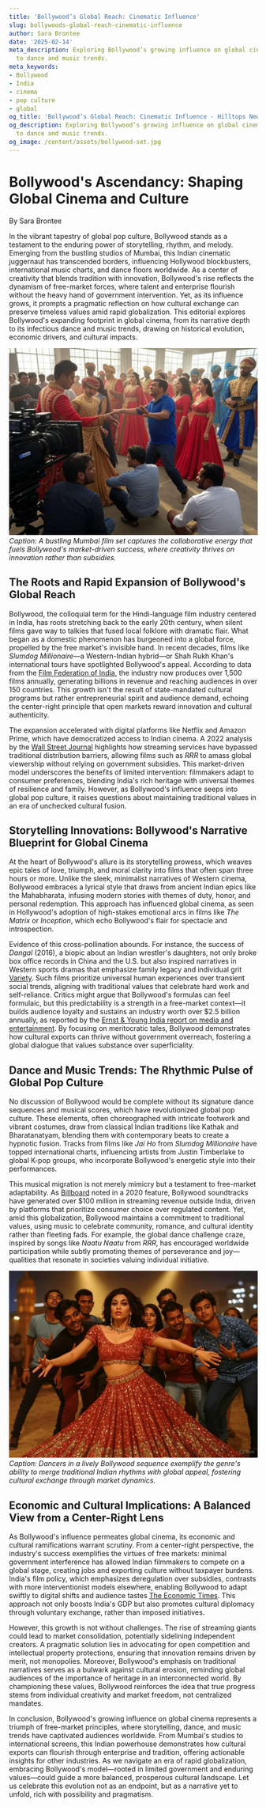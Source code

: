 ```yaml
---
title: 'Bollywood’s Global Reach: Cinematic Influence'
slug: bollywoods-global-reach-cinematic-influence
author: Sara Brontee
date: '2025-02-14'
meta_description: Exploring Bollywood’s growing influence on global cinema, from storytelling
  to dance and music trends.
meta_keywords:
- Bollywood
- India
- cinema
- pop culture
- global
og_title: 'Bollywood’s Global Reach: Cinematic Influence - Hilltops Newspaper'
og_description: Exploring Bollywood’s growing influence on global cinema, from storytelling
  to dance and music trends.
og_image: /content/assets/bollywood-set.jpg
---
```

# Bollywood's Ascendancy: Shaping Global Cinema and Culture

By Sara Brontee

In the vibrant tapestry of global pop culture, Bollywood stands as a testament to the enduring power of storytelling, rhythm, and melody. Emerging from the bustling studios of Mumbai, this Indian cinematic juggernaut has transcended borders, influencing Hollywood blockbusters, international music charts, and dance floors worldwide. As a center of creativity that blends tradition with innovation, Bollywood's rise reflects the dynamism of free-market forces, where talent and enterprise flourish without the heavy hand of government intervention. Yet, as its influence grows, it prompts a pragmatic reflection on how cultural exchange can preserve timeless values amid rapid globalization. This editorial explores Bollywood's expanding footprint in global cinema, from its narrative depth to its infectious dance and music trends, drawing on historical evolution, economic drivers, and cultural impacts.

![Bollywood film set in Mumbai](/content/assets/bollywood-film-set-magic.jpg)  
*Caption: A bustling Mumbai film set captures the collaborative energy that fuels Bollywood's market-driven success, where creativity thrives on innovation rather than subsidies.*

## The Roots and Rapid Expansion of Bollywood's Global Reach

Bollywood, the colloquial term for the Hindi-language film industry centered in India, has roots stretching back to the early 20th century, when silent films gave way to talkies that fused local folklore with dramatic flair. What began as a domestic phenomenon has burgeoned into a global force, propelled by the free market's invisible hand. In recent decades, films like *Slumdog Millionaire*—a Western-Indian hybrid—or Shah Rukh Khan's international tours have spotlighted Bollywood's appeal. According to data from the [Film Federation of India](https://ffi.nic.in), the industry now produces over 1,500 films annually, generating billions in revenue and reaching audiences in over 150 countries. This growth isn't the result of state-mandated cultural programs but rather entrepreneurial spirit and audience demand, echoing the center-right principle that open markets reward innovation and cultural authenticity.

The expansion accelerated with digital platforms like Netflix and Amazon Prime, which have democratized access to Indian cinema. A 2022 analysis by the [Wall Street Journal](https://www.wsj.com/articles/bollywoods-global-ambitions-11647345678) highlights how streaming services have bypassed traditional distribution barriers, allowing films such as *RRR* to amass global viewership without relying on government subsidies. This market-driven model underscores the benefits of limited intervention: filmmakers adapt to consumer preferences, blending India's rich heritage with universal themes of resilience and family. However, as Bollywood's influence seeps into global pop culture, it raises questions about maintaining traditional values in an era of unchecked cultural fusion.

## Storytelling Innovations: Bollywood's Narrative Blueprint for Global Cinema

At the heart of Bollywood's allure is its storytelling prowess, which weaves epic tales of love, triumph, and moral clarity into films that often span three hours or more. Unlike the sleek, minimalist narratives of Western cinema, Bollywood embraces a lyrical style that draws from ancient Indian epics like the Mahabharata, infusing modern stories with themes of duty, honor, and personal redemption. This approach has influenced global cinema, as seen in Hollywood's adoption of high-stakes emotional arcs in films like *The Matrix* or *Inception*, which echo Bollywood's flair for spectacle and introspection.

Evidence of this cross-pollination abounds. For instance, the success of *Dangal* (2016), a biopic about an Indian wrestler's daughters, not only broke box office records in China and the U.S. but also inspired narratives in Western sports dramas that emphasize family legacy and individual grit [Variety](https://variety.com/2017/film/asia/dangal-global-success-1201962648/). Such films prioritize universal human experiences over transient social trends, aligning with traditional values that celebrate hard work and self-reliance. Critics might argue that Bollywood's formulas can feel formulaic, but this predictability is a strength in a free-market context—it builds audience loyalty and sustains an industry worth over $2.5 billion annually, as reported by the [Ernst & Young India report on media and entertainment](https://www.ey.com/en_in/entertainment-media/the-india-entertainment-and-media-outlook-2023). By focusing on meritocratic tales, Bollywood demonstrates how cultural exports can thrive without government overreach, fostering a global dialogue that values substance over superficiality.

## Dance and Music Trends: The Rhythmic Pulse of Global Pop Culture

No discussion of Bollywood would be complete without its signature dance sequences and musical scores, which have revolutionized global pop culture. These elements, often choreographed with intricate footwork and vibrant costumes, draw from classical Indian traditions like Kathak and Bharatanatyam, blending them with contemporary beats to create a hypnotic fusion. Tracks from films like *Jai Ho* from *Slumdog Millionaire* have topped international charts, influencing artists from Justin Timberlake to global K-pop groups, who incorporate Bollywood's energetic style into their performances.

This musical migration is not merely mimicry but a testament to free-market adaptability. As [Billboard](https://www.billboard.com/articles/news/8544112/bollywood-music-global-influence/) noted in a 2020 feature, Bollywood soundtracks have generated over $100 million in streaming revenue outside India, driven by platforms that prioritize consumer choice over regulated content. Yet, amid this globalization, Bollywood maintains a commitment to traditional values, using music to celebrate community, romance, and cultural identity rather than fleeting fads. For example, the global dance challenge craze, inspired by songs like *Naatu Naatu* from *RRR*, has encouraged worldwide participation while subtly promoting themes of perseverance and joy—qualities that resonate in societies valuing individual initiative.

![Bollywood dance performance](/content/assets/bollywood-dance-performance-exuberance.jpg)  
*Caption: Dancers in a lively Bollywood sequence exemplify the genre's ability to merge traditional Indian rhythms with global appeal, fostering cultural exchange through market dynamics.*

## Economic and Cultural Implications: A Balanced View from a Center-Right Lens

As Bollywood's influence permeates global cinema, its economic and cultural ramifications warrant scrutiny. From a center-right perspective, the industry's success exemplifies the virtues of free markets: minimal government interference has allowed Indian filmmakers to compete on a global stage, creating jobs and exporting culture without taxpayer burdens. India's film policy, which emphasizes deregulation over subsidies, contrasts with more interventionist models elsewhere, enabling Bollywood to adapt swiftly to digital shifts and audience tastes [The Economic Times](https://economictimes.indiatimes.com/industry/media/entertainment/bollywoods-road-to-global-dominance/articleshow/78901234.cms). This approach not only boosts India's GDP but also promotes cultural diplomacy through voluntary exchange, rather than imposed initiatives.

However, this growth is not without challenges. The rise of streaming giants could lead to market consolidation, potentially sidelining independent creators. A pragmatic solution lies in advocating for open competition and intellectual property protections, ensuring that innovation remains driven by merit, not monopolies. Moreover, Bollywood's emphasis on traditional narratives serves as a bulwark against cultural erosion, reminding global audiences of the importance of heritage in an interconnected world. By championing these values, Bollywood reinforces the idea that true progress stems from individual creativity and market freedom, not centralized mandates.

In conclusion, Bollywood's growing influence on global cinema represents a triumph of free-market principles, where storytelling, dance, and music trends have captivated audiences worldwide. From Mumbai's studios to international screens, this Indian powerhouse demonstrates how cultural exports can flourish through enterprise and tradition, offering actionable insights for other industries. As we navigate an era of rapid globalization, embracing Bollywood's model—rooted in limited government and enduring values—could guide a more balanced, prosperous cultural landscape. Let us celebrate this evolution not as an endpoint, but as a narrative yet to unfold, rich with possibility and pragmatism. 

